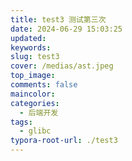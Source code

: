 ```yaml
---
title: test3 测试第三次
date: 2024-06-29 15:03:25
updated:
keywords:
slug: test3
cover: /medias/ast.jpeg
top_image:
comments: false
maincolor:
categories:
  - 后端开发
tags:
  - glibc
typora-root-url: ./test3
---
```

